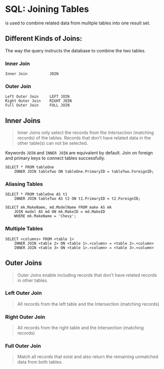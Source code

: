 # SQL: Joining Tables
is used to combine related data from mulitple tables into one result set.

## Different Kinds of Joins:
The way the query instructs the database to combine the two tables.
### Inner Join
    Inner Join          JOIN
### Outer Join
    Left Outer Join     LEFT JOIN
    Right Outer Join    RIGHT JOIN
    Full Outer Join     FULL JOIN

## Inner Joins
> Inner Joins only select the records from the *Intersection* (matching records) of the tables.
> Records that don't have related data in the other table(s) can not be selected.


Keywords `JOIN` and `INNER JOIN` are equivalent by default.
Join on foreign and primary keys to connect tables successfully.

    SELECT * FROM tableOne
        INNER JOIN tableTwo ON tableOne.PrimaryID = tableTwo.ForeignID;

### Aliasing Tables
    SELECT * FROM tableOne AS t1
        INNER JOIN tableTwo AS t2 ON t1.PrimaryID = t2.ForeignID;

    SELECT mk.MakeName, md.ModelName FROM make AS mk
        JOIN model AS md ON mk.MakeID = md.MakeID
        WHERE mk.MakeName = 'Chevy';

### Multiple Tables
    SELECT <columns> FROM <table 1>
        INNER JOIN <table 2> ON <table 1>.<column> = <table 2>.<column>
        INNER JOIN <table 3> ON <table 1>.<column> = <table 3>.<column>


## Outer Joins
> Outer Joins enable including records that don't have related records in other tables.


### Left Outer Join
> All records from the left table and the Intersection (matching records)

### Right Outer Join
> All records from the right table and the Intersection (matching records)

### Full Outer Join
> Match all records that exist and also return the remaining unmatched data from both tables.



